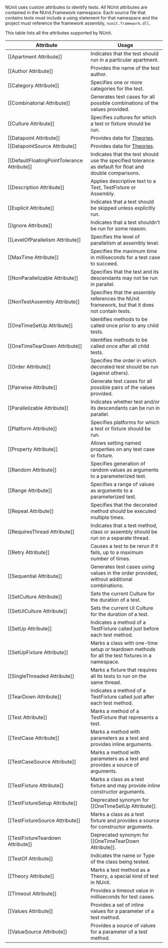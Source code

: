 NUnit uses custom attributes to identify tests. All NUnit attributes are contained in the NUnit.Framework namespace. Each source file that contains tests must include a using statement for that namespace and the project must reference the framework assembly, `nunit.framework.dll`.

This table lists all the attributes supported by NUnit. 

|   Attribute                       |    Usage    |
|-----------------------------------|-------------|
| [[Apartment Attribute]]           | Indicates that the test should run in a particular apartment. |
| [[Author Attribute]]              | Provides the name of the test author. |
| [[Category Attribute]]            | Specifies one or more categories for the test. |
| [[Combinatorial Attribute]]       | Generates test cases for all possible combinations of the values provided. |
| [[Culture Attribute]]             | Specifies cultures for which a test or fixture should be run. |
| [[Datapoint Attribute]]           | Provides data for [Theories](Theory-Attribute). |
| [[DatapointSource Attribute]]     | Provides data for [Theories](Theory-Attribute). |
| [[DefaultFloatingPointTolerance Attribute]] | Indicates that the test should use the specified tolerance as default for float and double comparisons. |
| [[Description Attribute]]         | Applies descriptive text to a Test, TestFixture or Assembly. |
| [[Explicit Attribute]]            | Indicates that a test should be skipped unless explicitly run. |
| [[Ignore Attribute]]              | Indicates that a test shouldn't be run for some reason. |
| [[LevelOfParallelism Attribute]]  | Specifies the level of parallelism at assembly level. |
| [[MaxTime Attribute]]             | Specifies the maximum time in milliseconds for a test case to succeed. |
| [[NonParallelizable Attribute]]   | Specifies that the test and its descendants may not be run in parallel. |
| [[NonTestAssembly Attribute]]     | Specifies that the assembly references the NUnit framework, but that it does not contain tests. |
| [[OneTimeSetUp Attribute]]        | Identifies methods to be called once prior to any child tests. |
| [[OneTimeTearDown Attribute]]     | Identifies methods to be called once after all child tests. |
| [[Order Attribute]]               | Specifies the order in which decorated test should be run (against others). |
| [[Pairwise Attribute]]            | Generate test cases for all possible pairs of the values provided. |
| [[Parallelizable Attribute]]      | Indicates whether test and/or its descendants can be run in parallel. |
| [[Platform Attribute]]            | Specifies platforms for which a test or fixture should be run. |
| [[Property Attribute]]            | Allows setting named properties on any test case or fixture. |
| [[Random Attribute]]              | Specifies generation of random values as arguments to a parameterized test. |
| [[Range Attribute]]               | Specifies a range of values as arguments to a parameterized test. |
| [[Repeat Attribute]]              | Specifies that the decorated method should be executed multiple times. |
| [[RequiresThread Attribute]]      | Indicates that a test method, class or assembly should be run on a separate thread. |
| [[Retry Attribute]]               | Causes a test to be rerun if it fails, up to a maximum number of times. |
| [[Sequential Attribute]]          | Generates test cases using values in the order provided, without additional combinations. |
| [[SetCulture Attribute]]          | Sets the current Culture for the duration of a test. |
| [[SetUICulture Attribute]]        | Sets the current UI Culture for the duration of a test. |
| [[SetUp Attribute]]               | Indicates a method of a TestFixture called just before each test method. |
| [[SetUpFixture Attribute]]        | Marks a class with one-time setup or teardown methods for all the test fixtures in a namespace. |
| [[SingleThreaded Attribute]]      | Marks a fixture that requires all its tests to run on the same thread. |
| [[TearDown Attribute]]            | Indicates a method of a TestFixture called just after each test method. |
| [[Test Attribute]]                | Marks a method of a TestFixture that represents a test. |
| [[TestCase Attribute]]            | Marks a method with parameters as a test and provides inline arguments. |
| [[TestCaseSource Attribute]]      | Marks a method with parameters as a test and provides a source of arguments. |
| [[TestFixture Attribute]]         | Marks a class as a test fixture and may provide inline constructor arguments. |
| [[TestFixtureSetup Attribute]]    | Deprecated synonym for [[OneTimeSetUp Attribute]]. |
| [[TestFixtureSource Attribute]]   | Marks a class as a test fixture and provides a source for constructor arguments. |
| [[TestFixtureTeardown Attribute]] | Deprecated synonym for [[OneTimeTearDown Attribute]]. |
| [[TestOf Attribute]]              | Indicates the name or Type of the class being tested. |
| [[Theory Attribute]]              | Marks a test method as a Theory, a special kind of test in NUnit. |
| [[Timeout Attribute]]             | Provides a timeout value in milliseconds for test cases. |
| [[Values Attribute]]              | Provides a set of inline values for a parameter of a test method. |
| [[ValueSource Attribute]]         | Provides a source of values for a parameter of a test method. |